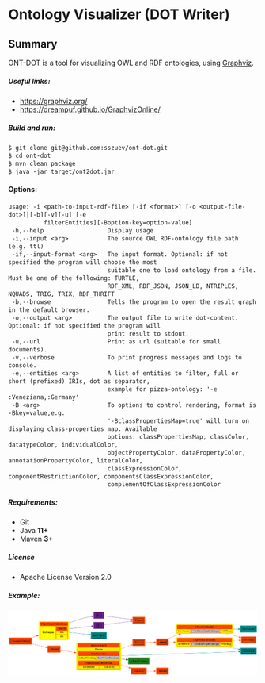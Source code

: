 # Ontology Visualizer (DOT Writer)

## Summary

ONT-DOT is a tool for visualizing OWL and RDF ontologies, using [Graphviz](http://graphviz.gitlab.io/).

##### Useful links:

- https://graphviz.org/
- https://dreampuf.github.io/GraphvizOnline/

##### Build and run:

```shell
$ git clone git@github.com:sszuev/ont-dot.git
$ cd ont-dot
$ mvn clean package
$ java -jar target/ont2dot.jar
```

#### Options:

```text
usage: -i <path-to-input-rdf-file> [-if <format>] [-o <output-file-dot>]|[-b][-v][-u] [-e
          filterEntities][-Boption-key=option-value]
 -h,--help                  Display usage
 -i,--input <arg>           The source OWL RDF-ontology file path (e.g. ttl)
 -if,--input-format <arg>   The input format. Optional: if not specified the program will choose the most
                            suitable one to load ontology from a file. Must be one of the following: TURTLE,
                            RDF_XML, RDF_JSON, JSON_LD, NTRIPLES, NQUADS, TRIG, TRIX, RDF_THRIFT
 -b,--browse                Tells the program to open the result graph in the default browser.                            
 -o,--output <arg>          The output file to write dot-content. Optional: if not specified the program will
                            print result to stdout.
 -u,--url                   Print as url (suitable for small documents).
 -v,--verbose               To print progress messages and logs to console.
 -e,--entities <arg>        A list of entities to filter, full or short (prefixed) IRIs, dot as separator,
                            example for pizza-ontology: '-e :Veneziana,:Germany' 
 -B <arg>                   To options to control rendering, format is -Bkey=value,e.g.
                            '-BclassPropertiesMap=true' will turn on displaying class-properties map. Available
                            options: classPropertiesMap, classColor, datatypeColor, individualColor,
                            objectPropertyColor, dataPropertyColor, annotationPropertyColor, literalColor,
                            classExpressionColor, componentRestrictionColor, componentsClassExpressionColor,
                            complementOfClassExpressionColor
```

##### Requirements:

- Git
- Java **11+**
- Maven **3+**

##### License

* Apache License Version 2.0

##### Example:

<img src="example.png" alt="koala.ttl -e :GraduateStudent"/>
